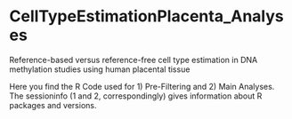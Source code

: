 # CellTypeEstimationPlacenta_Analyses
Reference-based versus reference-free cell type estimation in DNA methylation studies using human placental tissue

Here you find the R Code used for 1) Pre-Filtering and 2) Main Analyses. The sessioninfo (1 and 2, correspondingly) gives information about R packages and versions.
